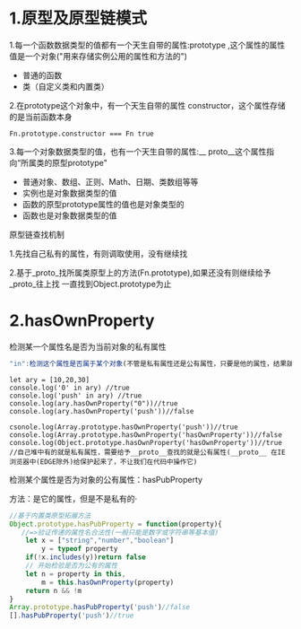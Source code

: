 # 1.原型及原型链模式

1.每一个函数数据类型的值都有一个天生自带的属性:prototype ,这个属性的属性值是一个对象("用来存储实例公用的属性和方法的")

- 普通的函数
- 类（自定义类和内置类）

2.在prototype这个对象中，有一个天生自带的属性 constructor，这个属性存储的是当前函数本身

```JS
Fn.prototype.constructor === Fn true
```

3.每一个对象数据类型的值，也有一个天生自带的属性:__ proto__这个属性指向“所属类的原型prototype"

- 普通对象、数组、正则、Math、日期、类数组等等
- 实例也是对象数据类型的值
- 函数的原型prototype属性的值也是对象类型的
- 函数也是对象数据类型的值

原型链查找机制

  1.先找自己私有的属性，有则调取使用，没有继续找

  2.基于_proto_找所属类原型上的方法(Fn.prototype),如果还没有则继续给予_proto_往上找 一直找到Object.prototype为止

# 2.hasOwnProperty

检测某一个属性名是否为当前对象的私有属性

```js
"in":检测这个属性是否属于某个对象(不管是私有属性还是公有属性，只要是他的属性，结果就为true)
```

```JS
let ary = [10,20,30]
console.log('0' in ary) //true
console.log('push' in ary) //true
console.log(ary.hasOwnProperty("0"))//true
console.log(ary.hasOwnProperty('push'))//false

csonole.log(Array.prototype.hasOwnProperty('push'))//true
console.log(Array.prototype.hasOwnProperty('hasOwnProperty'))//false
console.log(Object.prototype.hasOwnProperty('hasOwnProperty'))//true
//自己堆中有的就是私有属性，需要给予__proto__查找的就是公有属性(__proto__ 在IE浏览器中(EDGE除外)给保护起来了，不让我们在代码中操作它)
```

检测某个属性是否为对象的公有属性：hasPubProperty

方法：是它的属性，但是不是私有的·

```js
//基于内置类原型拓展方法
Object.prototype.hasPubProperty = function(property){
   //=>验证传递的属性名合法性(一般只能是数字或字符串等基本值)
    let x = ["string","number","boolean"]
        y = typeof property
    if(!x.includes(y))return false
    // 开始检验是否为公有的属性
    let n = property in this,
        m = this.hasOwnProperty(property)
    return n && !m
}
Array.prototype.hasPubProperty('push')//false
[].hasPubProperty('push')//true

```






